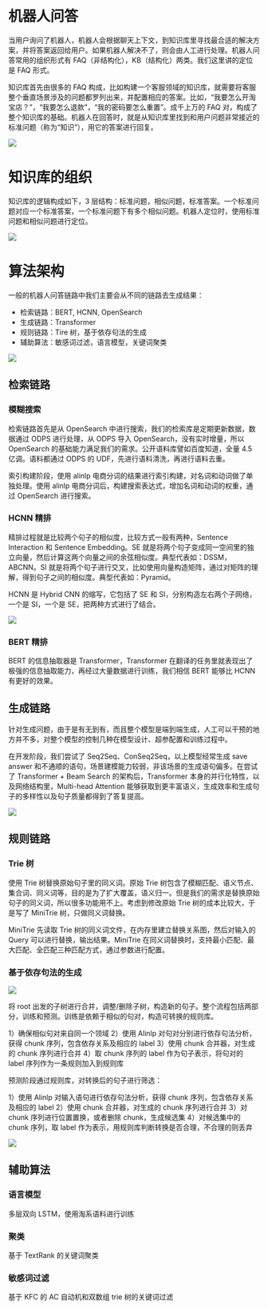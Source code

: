 # 机器人问答

当用户询问了机器人，机器人会根据聊天上下文，到知识库里寻找最合适的解决方案，并将答案返回给用户。如果机器人解决不了，则会由人工进行处理。机器人问答常用的组织形式有 FAQ（非结构化），KB（结构化）两类。我们这里讲的定位是 FAQ 形式。

知识库首先由很多的 FAQ 构成，比如构建一个客服领域的知识库，就需要将客服整个垂直场景涉及的问题都罗列出来，并配置相应的答案。比如，“我要怎么开淘宝店？”，“我要怎么退款”，“我的密码要怎么重置”。成千上万的 FAQ 对，构成了整个知识库的基础。机器人在回答时，就是从知识库里找到和用户问题非常接近的标准问题（称为“知识”），用它的答案进行回复。

![](https://assets.ng-tech.icu/item/20230525221648.png)

# 知识库的组织

知识库的逻辑构成如下，3 层结构：标准问题，相似问题，标准答案。一个标准问题对应一个标准答案，一个标准问题下有多个相似问题。机器人定位时，使用标准问题和相似问题进行定位。

![](https://i.postimg.cc/Hkzjs3c6/image.png)

# 算法架构

一般的机器人问答链路中我们主要会从不同的链路去生成结果：

- 检索链路：BERT, HCNN, OpenSearch
- 生成链路：Transformer
- 规则链路：Tire 树，基于依存句法的生成
- 辅助算法：敏感词过滤，语言模型，关键词聚类

![](https://i.postimg.cc/632QcXHP/image.png)

## 检索链路

### 模糊搜索

检索链路首先是从 OpenSearch 中进行搜索，我们的检索库是定期更新数据，数据通过 ODPS 进行处理，从 ODPS 导入 OpenSearch，没有实时增量，所以 OpenSearch 的基础能力满足我们的需求。公开语料库譬如百度知道，全量 4.5 亿调。语料都通过 ODPS 的 UDF，先进行语料清洗，再进行语料去重。

索引构建阶段，使用 alinlp 电商分词的结果进行索引构建，对名词和动词做了单独处理。使用 alinlp 电商分词后，构建搜索表达式，增加名词和动词的权重，通过 OpenSearch 进行搜索。

### HCNN 精排

精排过程就是比较两个句子的相似度，比较方式一般有两种，Sentence Interaction 和 Sentence Embedding。SE 就是将两个句子变成同一空间里的独立向量，然后计算这两个向量之间的余弦相似度。典型代表如：DSSM，ABCNN。SI 就是将两个句子进行交叉，比如使用向量构造矩阵，通过对矩阵的理解，得到句子之间的相似度。典型代表如：Pyramid。

HCNN 是 Hybrid CNN 的缩写，它包括了 SE 和 SI，分别构造左右两个子网络，一个是 SI，一个是 SE，把两种方式进行了结合。

![](https://i.postimg.cc/pXx2hzt4/image.png)

### BERT 精排

BERT 的信息抽取器是 Transformer，Transformer 在翻译的任务里就表现出了极强的信息抽取能力，再经过大量数据进行训练，我们相信 BERT 能够比 HCNN 有更好的效果。

## 生成链路

针对生成问题，由于是有无到有，而且整个模型是端到端生成，人工可以干预的地方并不多，对整个模型的控制几种在模型设计、超参配置和训练过程中。

在开发阶段，我们尝试了 Seq2Seq、ConSeq2Seq，以上模型经常生成 save answer 和不通顺的语句，场景建模能力较弱，非该场景的生成语句偏多。在尝试了 Transformer + Beam Search 的架构后，Transformer 本身的并行化特性，以及网络结构里，Multi-head Attention 能够获取到更丰富语义，生成效率和生成句子的多样性以及句子质量都得到了答复提高。

![](https://assets.ng-tech.icu/item/20230525221720.png)

## 规则链路

### Trie 树

使用 Trie 树替换原始句子里的同义词。原始 Trie 树包含了模糊匹配、语义节点、集合词、同义词等，目的是为了扩大覆盖，语义归一。但是我们的需求是替换原始句子的同义词，所以很多功能用不上。考虑到修改原始 Trie 树的成本比较大，于是写了 MiniTrie 树，只做同义词替换。

MiniTrie 先读取 Trie 树的同义词文件，在内存里建立替换关系图，然后对输入的 Query 可以进行替换，输出结果。MiniTrie 在同义词替换时，支持最小匹配、最大匹配、全匹配三种匹配方式，通过参数进行配置。

### 基于依存句法的生成

![](https://i.postimg.cc/MTD99Cvy/image.png)

将 root 出发的子树进行合并，调整/删除子树，构造新的句子。整个流程包括两部分，训练和预测。训练是依赖于相似的句对，构造可转换的规则库。

1）确保相似句对来自同一个领域
2）使用 Alinlp 对句对分别进行依存句法分析，获得 chunk 序列，包含依存关系及相应的 label
3）使用 chunk 合并器，对生成的 chunk 序列进行合并
4）取 chunk 序列的 label 作为句子表示，将句对的 label 序列作为一条规则加入到规则库

预测阶段通过规则库，对转换后的句子进行筛选：

1）使用 Alinlp 对输入语句进行依存句法分析，获得 chunk 序列，包含依存关系及相应的 label
2）使用 chunk 合并器，对生成的 chunk 序列进行合并
3）对 chunk 序列进行位置置换，或者删除 chunk，生成候选集
4）对候选集中的 chunk 序列，取 label 作为表示，用规则库判断转换是否合理，不合理的则丢弃

![](https://i.postimg.cc/FsQjYWzv/image.png)

## 辅助算法

### 语言模型

多层双向 LSTM，使用淘系语料进行训练

### 聚类

基于 TextRank 的关键词聚类

### 敏感词过滤

基于 KFC 的 AC 自动机和双数组 trie 树的关键词过滤
